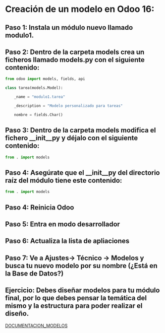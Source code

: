 # Creación de un modelo en Odoo 16:

## Paso 1: Instala un módulo nuevo llamado modulo1.

## Paso 2: Dentro de la carpeta models crea un ficheros llamado models.py con el siguiente contenido: 

```py
from odoo import models, fields, api

class tarea(models.Model):

	_name = "modulo1.tarea"

	_description = "Modelo personalizado para tareas"

	nombre = fields.Char()

```

## Paso 3: Dentro de la carpeta models modifica el fichero __init__py y déjalo con el siguiente contenido: 

```py
from . import models

```

## Paso 4: Asegúrate que el __init__py del directorio raíz del módulo tiene este contenido: 

```py
from . import models

```

## Paso 4: Reinicia Odoo

## Paso 5: Entra en modo desarrollador

## Paso 6: Actualiza la lista de apliaciones

## Paso 7: Ve a Ajustes-> Técnico -> Modelos y busca tu nuevo modelo por su nombre (¿Está en la Base de Datos?)

## Ejercicio: Debes diseñar modelos para tu módulo final, por lo que debes pensar la temática del mismo y la estructura para poder realizar el diseño.

[DOCUMENTACION_MODELOS](https://www.odoo.com/documentation/16.0/es/developer/tutorials/getting_started/04_basicmodel.html)


